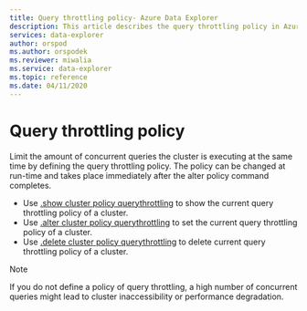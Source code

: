 ```yaml
---
title: Query throttling policy- Azure Data Explorer
description: This article describes the query throttling policy in Azure Data Explorer
services: data-explorer
author: orspod
ms.author: orspodek
ms.reviewer: miwalia
ms.service: data-explorer
ms.topic: reference
ms.date: 04/11/2020
---
```

# Query throttling policy

Limit the amount of concurrent queries the cluster is executing at the same time by defining the query throttling policy. The policy can be changed at run-time and takes place immediately after the alter policy command completes.

* Use [.show cluster policy querythrottling](query-throttling-policy-commands.md#show-cluster-policy-querythrottling) to show the current query throttling policy of a cluster.
* Use [.alter cluster policy querythrottling](query-throttling-policy-commands.md#alter-cluster-policy-querythrottling) to set the current query throttling policy of a cluster.
* Use [.delete cluster policy querythrottling](query-throttling-policy-commands.md#delete-cluster-policy-querythrottling) to delete current query throttling policy of a cluster.

> [!NOTE]
> If you do not define a policy of query throttling, a high number of concurrent queries might lead to cluster inaccessibility or performance degradation.
